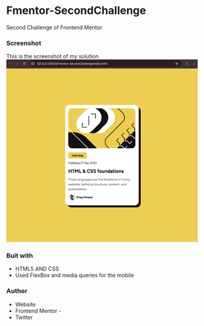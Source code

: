 # Fmentor-SecondChallenge
Second Challenge of Frontend Mentor


### Screenshot

This is the screenshot of my solution
![](./screenshot.png)

### Buit with 
- HTML5 AND CSS
- Used FlexBox and media queries for the mobile 

### Author
- Website
- Frontend Mentor - 
- Twitter